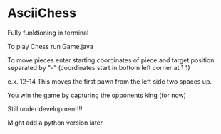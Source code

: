 # AsciiChess
Fully funktioning in terminal

To play Chess run Game.java

To move pieces enter starting coordinates of piece and target position separated by "-" (coordinates start in bottom left corner at 1 1)

e.x. 12-14 This moves the first pawn from the left side two spaces up.

You win the game by capturing the opponents king (for now)

Still under development!!!

Might add a python version later
